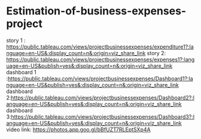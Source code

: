 # Estimation-of-business-expenses-project
story 1 :  https://public.tableau.com/views/projectbusinessexpenses/expenditure1?:language=en-US&:display_count=n&:origin=viz_share_link
story 2: https://public.tableau.com/views/projectbusinessexpenses/expenses1?:language=en-US&publish=yes&:display_count=n&:origin=viz_share_link
dashboard 1 :https://public.tableau.com/views/projectbusinessexpenses/Dashboard1?:language=en-US&publish=yes&:display_count=n&:origin=viz_share_link
dashboard 2:https://public.tableau.com/views/projectbusinessexpenses/Dashboard2?:language=en-US&publish=yes&:display_count=n&:origin=viz_share_link
dashboard 3:https://public.tableau.com/views/projectbusinessexpenses/Dashboard3?:language=en-US&publish=yes&:display_count=n&:origin=viz_share_link
video link: https://photos.app.goo.gl/bBfUZT7RLEptSXp4A
